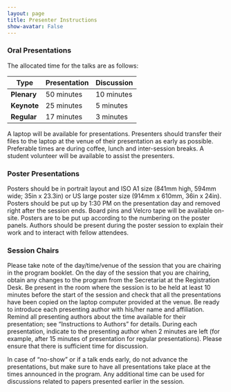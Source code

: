 ```yaml
---
layout: page
title: Presenter Instructions 
show-avatar: False
---
```


### Oral Presentations 
The allocated time for the talks are as follows: 

|     Type      | **Presentation** |  **Discussion**  |
|---------------|------------------|----------------  |
| **Plenary**   |    50 minutes    |    10 minutes    |
| **Keynote**   |    25 minutes    |    5 minutes     |
| **Regular**   |    17 minutes    |    3 minutes     |


A laptop will be available for presentations. Presenters should transfer their files to the laptop at the venue of their presentation as early as possible. Preferable times are during coffee, lunch and inter-session breaks. A student volunteer will be available to assist the presenters. 

### Poster Presentations 
Posters should be in portrait layout and ISO A1 size (841mm high, 594mm wide; 35in x 23.3in) or US large poster size (914mm x 610mm, 36in x 24in). Posters should be put up by 1:30 PM on the presentation day and removed right after the session ends. Board pins and Velcro tape will be available on-site. Posters are to be put up according to the numbering on the poster panels. Authors should be present during the poster session to explain their work and to interact with fellow attendees.

### Session Chairs
Please take note of the day/time/venue of the session that you are chairing in the program booklet. On the day of the session that you are chairing, obtain any changes to the program from the Secretariat at the Registration Desk.
Be present in the room where the session is to be held at least 10 minutes before the start of the session and check that all the presentations have been copied on the laptop computer provided at the venue. Be ready to introduce each presenting author with his/her name and affiliation. Remind all presenting authors about the time available for their presentation; see “Instructions to Authors” for details. During each presentation, indicate to the presenting author when 2 minutes are left (for example, after 15 minutes of presentation for regular presentations). Please ensure that there is sufficient time for discussion.

In case of “no-show” or if a talk ends early, do not advance the presentations, but make sure to have all presentations take place at the times announced in the program. Any additional time can be used for discussions related to papers presented earlier in the session.

